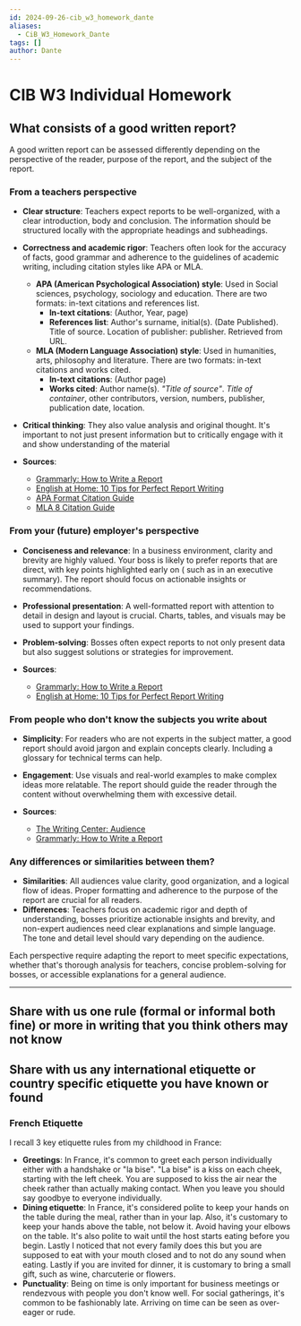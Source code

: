 ```yaml
---
id: 2024-09-26-cib_w3_homework_dante
aliases:
  - CiB_W3_Homework_Dante
tags: []
author: Dante
---
```


# CIB W3 Individual Homework

## What consists of a good written report?

A good written report can be assessed differently depending on the perspective of the reader, purpose of the report, and the subject of the report.

### From a teachers perspective

- **Clear structure**: Teachers expect reports to be well-organized, with a clear introduction, body and conclusion. The information should be structured locally with the appropriate headings and subheadings.

- **Correctness and academic rigor**: Teachers often look for the accuracy of facts, good grammar and adherence to the guidelines of academic writing, including citation styles like APA or MLA.

  - **APA (American Psychological Association) style**: Used in Social sciences, psychology, sociology and education. There are two formats: in-text citations and references list.
    - **In-text citations**: (Author, Year, page)
    - **References list**: Author's surname, initial(s). (Date Published). Title of source. Location of publisher: publisher. Retrieved from URL.
  - **MLA (Modern Language Association) style**: Used in humanities, arts, philosophy and literature. There are two formats: in-text citations and works cited.
    - **In-text citations**: (Author page)
    - **Works cited**: Author name(s). _"Title of source"_. _Title of container_, other contributors, version, numbers, publisher, publication date, location.

- **Critical thinking**: They also value analysis and original thought. It's important to not just present information but to critically engage with it and show understanding of the material

- **Sources**:
  - [Grammarly: How to Write a Report](https://www.grammarly.com/blog/how-to-write-a-report/)
  - [English at Home: 10 Tips for Perfect Report Writing](https://english-at-home.com/business/report-writing/)
  - [APA Format Citation Guide](https://www.mendeley.com/guides/apa-citation-guide/)
  - [MLA 8 Citation Guide](https://www.mendeley.com/guides/mla-citation-guide/)

### From your (future) employer's perspective

- **Conciseness and relevance**: In a business environment, clarity and brevity are highly valued. Your boss is likely to prefer reports that are direct, with key points highlighted early on ( such as in an executive summary). The report should focus on actionable insights or recommendations.

- **Professional presentation**: A well-formatted report with attention to detail in design and layout is crucial. Charts, tables, and visuals may be used to support your findings.

- **Problem-solving**: Bosses often expect reports to not only present data but also suggest solutions or strategies for improvement.

- **Sources**:
  - [Grammarly: How to Write a Report](https://www.grammarly.com/blog/how-to-write-a-report/)
  - [English at Home: 10 Tips for Perfect Report Writing](https://english-at-home.com/business/report-writing/)

### From people who don't know the subjects you write about

- **Simplicity**: For readers who are not experts in the subject matter, a good report should avoid jargon and explain concepts clearly. Including a glossary for technical terms can help.

- **Engagement**: Use visuals and real-world examples to make complex ideas more relatable. The report should guide the reader through the content without overwhelming them with excessive detail.

- **Sources**:
  - [The Writing Center: Audience](https://writingcenter.unc.edu/tips-and-tools/audience/)
  - [Grammarly: How to Write a Report](https://www.grammarly.com/blog/how-to-write-a-report/)

### Any differences or similarities between them?

- **Similarities**: All audiences value clarity, good organization, and a logical flow of ideas. Proper formatting and adherence to the purpose of the report are crucial for all readers.
- **Differences**: Teachers focus on academic rigor and depth of understanding, bosses prioritize actionable insights and brevity, and non-expert audiences need clear explanations and simple language. The tone and detail level should vary depending on the audience.

Each perspective require adapting the report to meet specific expectations, whether that's thorough analysis for teachers, concise problem-solving for bosses, or accessible explanations for a general audience.

---

## Share with us one rule (formal or informal both fine) or more in writing that you think others may not know

## Share with us any international etiquette or country specific etiquette you have known or found

### French Etiquette

I recall 3 key etiquette rules from my childhood in France:

- **Greetings**: In France, it's common to greet each person individually either with a handshake or "la bise". "La bise" is a kiss on each cheek, starting with the left cheek. You are supposed to kiss the air near the cheek rather than actually making contact. When you leave you should say goodbye to everyone individually.
- **Dining etiquette**: In France, it's considered polite to keep your hands on the table during the meal, rather than in your lap. Also, it's customary to keep your hands above the table, not below it. Avoid having your elbows on the table. It's also polite to wait until the host starts eating before you begin. Lastly I noticed that not every family does this but you are supposed to eat with your mouth closed and to not do any sound when eating. Lastly if you are invited for dinner, it is customary to bring a small gift, such as wine, charcuterie or flowers.
- **Punctuality**: Being on time is only important for business meetings or rendezvous with people you don't know well. For social gatherings, it's common to be fashionably late. Arriving on time can be seen as over-eager or rude.
